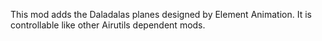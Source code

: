 This mod adds the Daladalas planes designed by Element Animation. It is controllable like other Airutils dependent mods.
